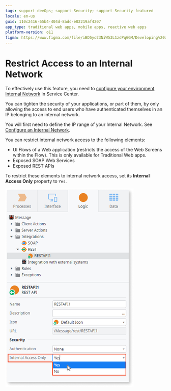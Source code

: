 ```yaml
---
tags: support-devOps; support-Security; support-Security-featured
locale: en-us
guid: 110c2416-65b4-404d-8adc-e02219af4207
app_type: traditional web apps, mobile apps, reactive web apps
platform-version: o11
figma: https://www.figma.com/file/iBD5yo23NiW53L1zdPqGGM/Developing%20an%20Application?node-id=280:126
---
```


# Restrict Access to an Internal Network

<div class="info" markdown="1">

To effectively use this feature, you need to [configure your environment Internal Network](https://success.outsystems.com/Documentation/11/Managing_the_Applications_Lifecycle/Secure_the_Applications/Configure_an_Internal_Network) in Service Center.
</div>

You can tighten the security of your applications, or part of them, by only allowing the access to end users who have authenticated themselves in an IP belonging to an internal network.

<div class="info" markdown="1">

You will first need to define the IP range of your Internal Network. See [Configure an Internal Network](<../../managing-the-applications-lifecycle/secure-the-applications/configure-internal-network.md>).

</div>

You can restrict internal network access to the following elements:

* UI Flows of a Web application (restricts the access of the Web Screens within the Flow). This is only available for Traditional Web apps.
* Exposed SOAP Web Services
* Exposed REST APIs

To restrict these elements to internal network access, set its **Internal Access Only** property to `Yes`.

![restrict internal network](images/internal-network-set-ss.png)

